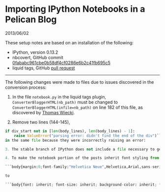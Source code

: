 # Importing IPython Notebooks in a Pelican Blog

2013/06/02

These setup notes are based on an installation of the following:

* IPython, version 0.13.2
* nbcovert, GitHub commit [0fababc961cbe0b58df4cf0286e6b2c41fb695c5](https://github.com/ipython/nbconvert/commit/0fababc961cbe0b58df4cf0286e6b2c41fb695c5)
* liquid tags, GitHub [pull request](https://github.com/getpelican/pelican-plugins/pull/21)

------------------

The following changes were made to files due to issues discovered in the conversion process:

1. In the file `notebook.py` in the liquid tags plugin, `ConverterBloggerHTML(nb_path)` must be changed to `ConverterBloggerHTML(infile=nb_path)` on line 182 of this file, as discovered by [Thomas Wiecki](https://mobile.twitter.com/TWiecki/status/336847153374838784). 

2. Remove two lines (144-145),

```python
if div_start not in [len(body_lines), len(body_lines) - 1]:  
    raise ValueError("parsing error: didn't find the end of the div")```  
in the same file because they were incorrectly raising an error:

3. The stable branch of IPython does not include a file necessary to generate the CSS styles for the notebook. To remedy this, I copied the file `$PYTHONSITE/IPython/frontend/html/notebook/static/css/notebook.css`, where `$PYTHONSITE` is the location of the python site-package directory, to `style.min.css` within the same directory.

4. To make the notebook portion of the posts inherit font styling from the article, line 24 of `style.min.css` was changed from  

```body{margin:0;font-family:"Helvetica Neue",Helvetica,Arial,sans-serif;font-size:13px;line-height:2 px;color:#000000;background-color:#ffffff;}```

to

```body{font: inherit; font-size: inherit; background-color: inherit; font-family: inherit;} a{color:#0088cc;text-decoration:none;}```





